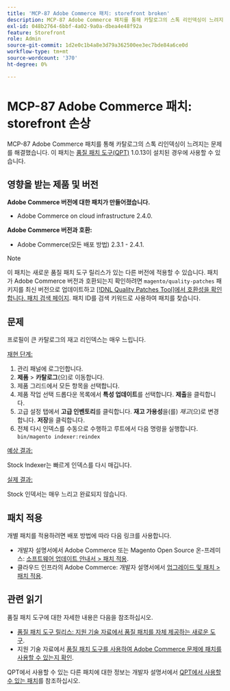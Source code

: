 ```yaml
---
title: 'MCP-87 Adobe Commerce 패치: storefront broken'
description: MCP-87 Adobe Commerce 패치를 통해 카탈로그의 스톡 리인덱싱이 느려지는 문제를 해결했습니다. 이 패치는 [Quality Patches Tool (QPT)](/help/announcements/adobe-commerce-announcements/magento-quality-patches-released-new-tool-to-self-serve-quality-patches.md) 1.0.13이 설치된 경우 사용할 수 있습니다.
exl-id: 048b2764-6bbf-4a02-9a0a-dbea4e48f92a
feature: Storefront
role: Admin
source-git-commit: 1d2e0c1b4a8e3d79a362500ee3ec7bde84a6ce0d
workflow-type: tm+mt
source-wordcount: '370'
ht-degree: 0%

---
```


# MCP-87 Adobe Commerce 패치: storefront 손상

MCP-87 Adobe Commerce 패치를 통해 카탈로그의 스톡 리인덱싱이 느려지는 문제를 해결했습니다. 이 패치는 [품질 패치 도구(QPT)](/help/announcements/adobe-commerce-announcements/magento-quality-patches-released-new-tool-to-self-serve-quality-patches.md) 1.0.13이 설치된 경우에 사용할 수 있습니다.

## 영향을 받는 제품 및 버전

**Adobe Commerce 버전에 대한 패치가 만들어졌습니다.**

* Adobe Commerce on cloud infrastructure 2.4.0.

**Adobe Commerce 버전과 호환:**

* Adobe Commerce(모든 배포 방법) 2.3.1 - 2.4.1.

>[!NOTE]
>
>이 패치는 새로운 품질 패치 도구 릴리스가 있는 다른 버전에 적용할 수 있습니다. 패치가 Adobe Commerce 버전과 호환되는지 확인하려면 `magento/quality-patches` 패키지를 최신 버전으로 업데이트하고 [[!DNL Quality Patches Tool]에서 호환성을 확인합니다. 패치 검색 페이지](https://devdocs.magento.com/quality-patches/tool.html#patch-grid). 패치 ID를 검색 키워드로 사용하여 패치를 찾습니다.

## 문제

프로필이 큰 카탈로그의 재고 리인덱스는 매우 느립니다.

<u>재현 단계:</u>

1. 관리 패널에 로그인합니다.
1. **제품** > **카탈로그**(으)로 이동합니다.
1. 제품 그리드에서 모든 항목을 선택합니다.
1. 제품 작업 선택 드롭다운 목록에서 **특성 업데이트**&#x200B;를 선택합니다. **제출**&#x200B;을 클릭합니다.
1. 고급 설정 탭에서 **고급 인벤토리**&#x200B;를 클릭합니다. **재고 가용성**&#x200B;을(를) *재고*(으)로 변경합니다. **저장**&#x200B;을 클릭합니다.
1. 전체 다시 인덱스를 수동으로 수행하고 루트에서 다음 명령을 실행합니다. `bin/magento indexer:reindex`

<u>예상 결과:</u>

Stock Indexer는 빠르게 인덱스를 다시 매깁니다.

<u>실제 결과:</u>

Stock 인덱서는 매우 느리고 완료되지 않습니다.

## 패치 적용

개별 패치를 적용하려면 배포 방법에 따라 다음 링크를 사용합니다.

* 개발자 설명서에서 Adobe Commerce 또는 Magento Open Source 온-프레미스: [소프트웨어 업데이트 안내서 > 패치 적용](https://devdocs.magento.com/guides/v2.4/comp-mgr/patching/mqp.html).
* 클라우드 인프라의 Adobe Commerce: 개발자 설명서에서 [업그레이드 및 패치 > 패치 적용](https://devdocs.magento.com/cloud/project/project-patch.html).

## 관련 읽기

품질 패치 도구에 대한 자세한 내용은 다음을 참조하십시오.

* [품질 패치 도구 릴리스: 지원 기술 자료에서 품질 패치를 자체 제공하는 새로운 도구](/help/announcements/adobe-commerce-announcements/magento-quality-patches-released-new-tool-to-self-serve-quality-patches.md).
* 지원 기술 자료에서 [품질 패치 도구를 사용하여 Adobe Commerce 문제에 패치를 사용할 수 있는지 확인](/help/support-tools/patches-available-in-qpt-tool/check-patch-for-magento-issue-with-magento-quality-patches.md).

QPT에서 사용할 수 있는 다른 패치에 대한 정보는 개발자 설명서에서 [QPT에서 사용할 수 있는 패치](https://devdocs.magento.com/quality-patches/tool.html#patch-grid)를 참조하십시오.
